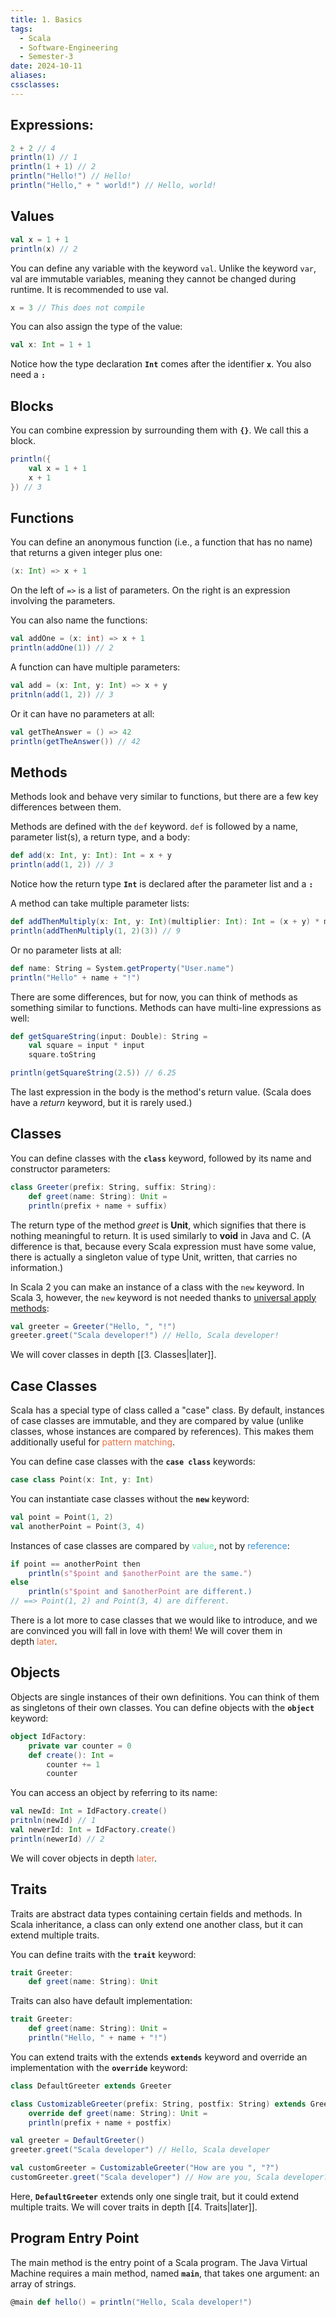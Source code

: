 ```yaml
---
title: 1. Basics
tags:
  - Scala
  - Software-Engineering
  - Semester-3
date: 2024-10-11
aliases: 
cssclasses:
---
```

## Expressions:
```scala
2 + 2 // 4
println(1) // 1
println(1 + 1) // 2
println("Hello!") // Hello!
println("Hello," + " world!") // Hello, world!
```

## Values
```scala
val x = 1 + 1
println(x) // 2
```

You can define any variable with the keyword `val`. Unlike the keyword `var`, val are immutable variables, meaning they cannot be changed during runtime. It is recommended to use val.

```scala
x = 3 // This does not compile
```

You can also assign the type of the value:
```scala 
val x: Int = 1 + 1
```
Notice how the type declaration **`Int`** comes after the identifier **`x`**. You also need a **`:`**


## Blocks
You can combine expression by surrounding them with **`{}`**. We call this a block.
```scala
println({
	val x = 1 + 1
	x + 1
}) // 3
```

## Functions
You can define an anonymous function (i.e., a function that has no name) that returns a given integer plus one:
```scala
(x: Int) => x + 1
```
On the left of `=>` is a list of parameters. On the right is an expression involving the parameters.

You can also name the functions:
```scala
val addOne = (x: int) => x + 1
println(addOne(1)) // 2
```

 
A function can have multiple parameters:
```scala
val add = (x: Int, y: Int) => x + y
pritnln(add(1, 2)) // 3
```

Or it can have no parameters at all:
```scala
val getTheAnswer = () => 42
println(getTheAnswer()) // 42
```

## Methods
Methods look and behave very similar to functions, but there are a few key differences between them.

Methods are defined with the `def` keyword. `def` is followed by a name, parameter list(s), a return type, and a body:
```scala
def add(x: Int, y: Int): Int = x + y
println(add(1, 2)) // 3
```

Notice how the return type **`Int`** is declared after the parameter list and a **`:`**

A method can take multiple parameter lists:
```scala
def addThenMultiply(x: Int, y: Int)(multiplier: Int): Int = (x + y) * multiplier
println(addThenMultiply(1, 2)(3)) // 9
```
Or no parameter lists at all:
```scala
def name: String = System.getProperty("User.name")
println("Hello" + name + "!")
```

There are some differences, but for now, you can think of methods as something similar to functions. Methods can have multi-line expressions as well:
```scala
def getSquareString(input: Double): String = 
	val square = input * input
	square.toString

println(getSquareString(2.5)) // 6.25
```

The last expression in the body is the method's return value. (Scala does have a *return* keyword, but it is rarely used.)

## Classes
You can define classes with the **`class`** keyword, followed by its name and constructor parameters:
```scala
class Greeter(prefix: String, suffix: String):
	def greet(name: String): Unit = 
	println(prefix + name + suffix)
```
The return type of the method *greet* is **Unit**, which signifies that there is nothing meaningful to return. It is used similarly to **void** in Java and C. (A difference is that, because every Scala expression must have some value, there is actually a singleton value of type Unit, written, that carries no information.)

In Scala 2 you can make an instance of a class with the `new` keyword. In Scala 3, however, the `new` keyword is not needed thanks to [universal apply methods](https://docs.scala-lang.org/scala3/reference/other-new-features/creator-applications.html):
```scala
val greeter = Greeter("Hello, ", "!")
greeter.greet("Scala developer!") // Hello, Scala developer!
```

We will cover classes in depth [[3. Classes|later]].
## Case Classes
Scala has a special type of class called a "case" class. By default, instances of case classes are immutable, and they are compared by value (unlike classes, whose instances are compared by references). This makes them additionally useful for <font color="#e97144">pattern matching</font>.

You can define case classes with the **`case class`** keywords:
```scala
case class Point(x: Int, y: Int)
```

You can instantiate case classes without the **`new`** keyword:
```scala
val point = Point(1, 2)
val anotherPoint = Point(3, 4)
```

Instances of case classes are compared by <font color="#71e9ac">value</font>, not by <font color="#3b93d8">reference</font>:
```scala
if point == anotherPoint then
	println(s"$point and $anotherPoint are the same.")
else
	println(s"$point and $anotherPoint are different.)
// ==> Point(1, 2) and Point(3, 4) are different.
```
There is a lot more to case classes that we would like to introduce, and we are convinced you will fall in love with them! We will cover them in depth <font color="#e97144">later</font>.

## Objects
Objects are single instances of their own definitions. You can think of them as singletons of their own classes.
You can define objects with the **`object`** keyword:
```scala
object IdFactory:
	private var counter = 0
	def create(): Int = 
		counter += 1
		counter
```

You can access an object by referring to its name:
```scala
val newId: Int = IdFactory.create()
pritnln(newId) // 1
val newerId: Int = IdFactory.create()
println(newerId) // 2
```

We will cover objects in depth <font color="#e97144">later</font>.

## Traits
Traits are abstract data types containing certain fields and methods. In Scala inheritance, a class can only extend one another class, but it can extend multiple traits.

You can define traits with the **`trait`** keyword:

```scala
trait Greeter:
	def greet(name: String): Unit
```

Traits can also have default implementation:

```scala
trait Greeter:
	def greet(name: String): Unit = 
	println("Hello, " + name + "!")
```

You can extend traits with the extends **`extends`** keyword and override an implementation with the **`override`** keyword:

```scala
class DefaultGreeter extends Greeter

class CustomizableGreeter(prefix: String, postfix: String) extends Greeter:
	override def greet(name: String): Unit =
	println(prefix + name + postfix)

val greeter = DefaultGreeter()
greeter.greet("Scala developer") // Hello, Scala developer

val customGreeter = CustomizableGreeter("How are you ", "?")
customGreeter.greet("Scala developer") // How are you, Scala developer?
``` 
Here, **`DefaultGreeter`** extends only one single trait, but it could extend multiple traits.
We will cover traits in depth [[4. Traits|later]].

## Program Entry Point
The main method is the entry point of a Scala program. The Java Virtual Machine requires a main method, named **`main`**, that takes one argument: an array of strings.

```scala
@main def hello() = println("Hello, Scala developer!")
```

